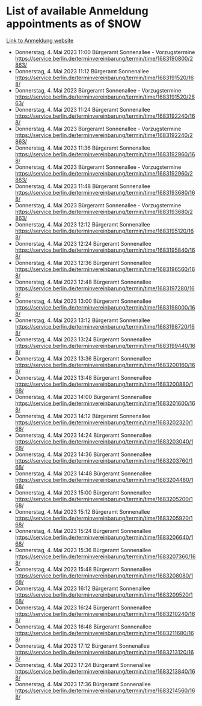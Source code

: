 # List of available Anmeldung appointments as of $NOW
[Link to Anmeldung website](https://service.berlin.de/terminvereinbarung/termin/tag.php?termin=1&anliegen[]=120686&dienstleisterlist=122210,122217,327316,122219,327312,122227,327314,122231,327346,122243,327348,122254,122252,329742,122260,329745,122262,329748,122271,327278,122273,327274,122277,327276,330436,122280,327294,122282,327290,122284,327292,122291,327270,122285,327266,122286,327264,122296,327268,150230,329760,122297,327286,122294,327284,122312,329763,122314,329775,122304,327330,122311,327334,122309,327332,317869,122281,327352,122279,329772,122283,122276,327324,122274,327326,122267,329766,122246,327318,122251,327320,122257,327322,122208,327298,122226,327300&herkunft=http%3A%2F%2Fservice.berlin.de%2Fdienstleistung%2F120686%2F)
- Donnerstag, 4. Mai 2023 11:00 Bürgeramt Sonnenallee - Vorzugstermine https://service.berlin.de/terminvereinbarung/termin/time/1683190800/2863/
- Donnerstag, 4. Mai 2023 11:12 Bürgeramt Sonnenallee https://service.berlin.de/terminvereinbarung/termin/time/1683191520/168/
- Donnerstag, 4. Mai 2023  Bürgeramt Sonnenallee - Vorzugstermine https://service.berlin.de/terminvereinbarung/termin/time/1683191520/2863/
- Donnerstag, 4. Mai 2023 11:24 Bürgeramt Sonnenallee https://service.berlin.de/terminvereinbarung/termin/time/1683192240/168/
- Donnerstag, 4. Mai 2023  Bürgeramt Sonnenallee - Vorzugstermine https://service.berlin.de/terminvereinbarung/termin/time/1683192240/2863/
- Donnerstag, 4. Mai 2023 11:36 Bürgeramt Sonnenallee https://service.berlin.de/terminvereinbarung/termin/time/1683192960/168/
- Donnerstag, 4. Mai 2023  Bürgeramt Sonnenallee - Vorzugstermine https://service.berlin.de/terminvereinbarung/termin/time/1683192960/2863/
- Donnerstag, 4. Mai 2023 11:48 Bürgeramt Sonnenallee https://service.berlin.de/terminvereinbarung/termin/time/1683193680/168/
- Donnerstag, 4. Mai 2023  Bürgeramt Sonnenallee - Vorzugstermine https://service.berlin.de/terminvereinbarung/termin/time/1683193680/2863/
- Donnerstag, 4. Mai 2023 12:12 Bürgeramt Sonnenallee https://service.berlin.de/terminvereinbarung/termin/time/1683195120/168/
- Donnerstag, 4. Mai 2023 12:24 Bürgeramt Sonnenallee https://service.berlin.de/terminvereinbarung/termin/time/1683195840/168/
- Donnerstag, 4. Mai 2023 12:36 Bürgeramt Sonnenallee https://service.berlin.de/terminvereinbarung/termin/time/1683196560/168/
- Donnerstag, 4. Mai 2023 12:48 Bürgeramt Sonnenallee https://service.berlin.de/terminvereinbarung/termin/time/1683197280/168/
- Donnerstag, 4. Mai 2023 13:00 Bürgeramt Sonnenallee https://service.berlin.de/terminvereinbarung/termin/time/1683198000/168/
- Donnerstag, 4. Mai 2023 13:12 Bürgeramt Sonnenallee https://service.berlin.de/terminvereinbarung/termin/time/1683198720/168/
- Donnerstag, 4. Mai 2023 13:24 Bürgeramt Sonnenallee https://service.berlin.de/terminvereinbarung/termin/time/1683199440/168/
- Donnerstag, 4. Mai 2023 13:36 Bürgeramt Sonnenallee https://service.berlin.de/terminvereinbarung/termin/time/1683200160/168/
- Donnerstag, 4. Mai 2023 13:48 Bürgeramt Sonnenallee https://service.berlin.de/terminvereinbarung/termin/time/1683200880/168/
- Donnerstag, 4. Mai 2023 14:00 Bürgeramt Sonnenallee https://service.berlin.de/terminvereinbarung/termin/time/1683201600/168/
- Donnerstag, 4. Mai 2023 14:12 Bürgeramt Sonnenallee https://service.berlin.de/terminvereinbarung/termin/time/1683202320/168/
- Donnerstag, 4. Mai 2023 14:24 Bürgeramt Sonnenallee https://service.berlin.de/terminvereinbarung/termin/time/1683203040/168/
- Donnerstag, 4. Mai 2023 14:36 Bürgeramt Sonnenallee https://service.berlin.de/terminvereinbarung/termin/time/1683203760/168/
- Donnerstag, 4. Mai 2023 14:48 Bürgeramt Sonnenallee https://service.berlin.de/terminvereinbarung/termin/time/1683204480/168/
- Donnerstag, 4. Mai 2023 15:00 Bürgeramt Sonnenallee https://service.berlin.de/terminvereinbarung/termin/time/1683205200/168/
- Donnerstag, 4. Mai 2023 15:12 Bürgeramt Sonnenallee https://service.berlin.de/terminvereinbarung/termin/time/1683205920/168/
- Donnerstag, 4. Mai 2023 15:24 Bürgeramt Sonnenallee https://service.berlin.de/terminvereinbarung/termin/time/1683206640/168/
- Donnerstag, 4. Mai 2023 15:36 Bürgeramt Sonnenallee https://service.berlin.de/terminvereinbarung/termin/time/1683207360/168/
- Donnerstag, 4. Mai 2023 15:48 Bürgeramt Sonnenallee https://service.berlin.de/terminvereinbarung/termin/time/1683208080/168/
- Donnerstag, 4. Mai 2023 16:12 Bürgeramt Sonnenallee https://service.berlin.de/terminvereinbarung/termin/time/1683209520/168/
- Donnerstag, 4. Mai 2023 16:24 Bürgeramt Sonnenallee https://service.berlin.de/terminvereinbarung/termin/time/1683210240/168/
- Donnerstag, 4. Mai 2023 16:48 Bürgeramt Sonnenallee https://service.berlin.de/terminvereinbarung/termin/time/1683211680/168/
- Donnerstag, 4. Mai 2023 17:12 Bürgeramt Sonnenallee https://service.berlin.de/terminvereinbarung/termin/time/1683213120/168/
- Donnerstag, 4. Mai 2023 17:24 Bürgeramt Sonnenallee https://service.berlin.de/terminvereinbarung/termin/time/1683213840/168/
- Donnerstag, 4. Mai 2023 17:36 Bürgeramt Sonnenallee https://service.berlin.de/terminvereinbarung/termin/time/1683214560/168/
